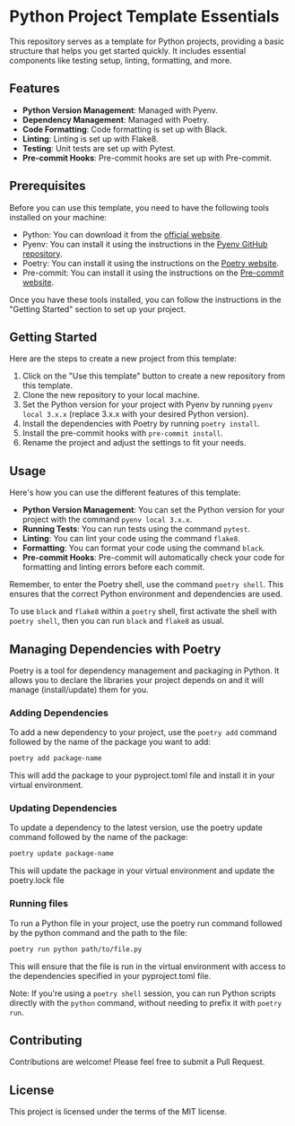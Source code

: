 # Python Project Template Essentials

This repository serves as a template for Python projects, providing a basic structure that helps you get started quickly. It includes essential components like testing setup, linting, formatting, and more.

## Features

- **Python Version Management**: Managed with Pyenv.
- **Dependency Management**: Managed with Poetry.
- **Code Formatting**: Code formatting is set up with Black.
- **Linting**: Linting is set up with Flake8.
- **Testing**: Unit tests are set up with Pytest.
- **Pre-commit Hooks**: Pre-commit hooks are set up with Pre-commit.

## Prerequisites

Before you can use this template, you need to have the following tools installed on your machine:

- Python: You can download it from the [official website](https://www.python.org/downloads/).
- Pyenv: You can install it using the instructions in the [Pyenv GitHub repository](https://github.com/pyenv/pyenv#installation).
- Poetry: You can install it using the instructions on the [Poetry website](https://python-poetry.org/docs/#installation).
- Pre-commit: You can install it using the instructions on the [Pre-commit website](https://pre-commit.com/#install).

Once you have these tools installed, you can follow the instructions in the "Getting Started" section to set up your project.

## Getting Started

Here are the steps to create a new project from this template:

1. Click on the "Use this template" button to create a new repository from this template.
2. Clone the new repository to your local machine.
3. Set the Python version for your project with Pyenv by running `pyenv local 3.x.x` (replace 3.x.x with your desired Python version).
4. Install the dependencies with Poetry by running `poetry install`.
5. Install the pre-commit hooks with `pre-commit install`.
6. Rename the project and adjust the settings to fit your needs.

## Usage

Here's how you can use the different features of this template:

- **Python Version Management**: You can set the Python version for your project with the command `pyenv local 3.x.x`.
- **Running Tests**: You can run tests using the command `pytest`.
- **Linting**: You can lint your code using the command `flake8`.
- **Formatting**: You can format your code using the command `black`.
- **Pre-commit Hooks**: Pre-commit will automatically check your code for formatting and linting errors before each commit.

Remember, to enter the Poetry shell, use the command `poetry shell`. This ensures that the correct Python environment and dependencies are used.

To use `black` and `flake8` within a `poetry` shell, first activate the shell with `poetry shell`, then you can run `black` and `flake8` as usual.

## Managing Dependencies with Poetry

Poetry is a tool for dependency management and packaging in Python. It allows you to declare the libraries your project depends on and it will manage (install/update) them for you.

### Adding Dependencies

To add a new dependency to your project, use the `poetry add` command followed by the name of the package you want to add:

```bash
poetry add package-name
```

This will add the package to your pyproject.toml file and install it in your virtual environment.

### Updating Dependencies

To update a dependency to the latest version, use the poetry update command followed by the name of the package:

```bash
poetry update package-name
```

This will update the package in your virtual environment and update the poetry.lock file

### Running files

To run a Python file in your project, use the poetry run command followed by the python command and the path to the file:

```bash
poetry run python path/to/file.py
```

This will ensure that the file is run in the virtual environment with access to the dependencies specified in your pyproject.toml file.

Note: If you're using a `poetry shell` session, you can run Python scripts directly with the `python` command, without needing to prefix it with `poetry run`.

## Contributing

Contributions are welcome! Please feel free to submit a Pull Request.

## License

This project is licensed under the terms of the MIT license.
